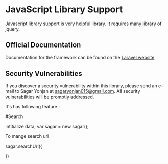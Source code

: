 
# JavaScript Library Support

Javascript library support is very helpful library. It requires many library of jquery.

## Official Documentation

Documentation for the framework can be found on the [Laravel website](http://laravel.com/docs).

## Security Vulnerabilities

If you discover a security vulnerability within this library, please send an e-mail to Sagar Yonjan at sagaryonjan015@gmail.com. All security vulnerabilities will be promptly addressed.

It's has following feature : 

#Search

intitialize data;
 var sagar  = new sagar();
 
To mange search url
 
 sagar.searchUrl({
  
  })

